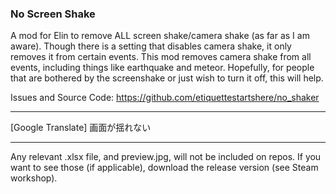 ### No Screen Shake
A mod for Elin to remove ALL screen shake/camera shake (as far as I am aware). Though there is a setting that disables camera shake, it only removes it from certain events. This mod removes camera shake from all events, including things like earthquake and meteor. Hopefully, for people that are bothered by the screenshake or just wish to turn it off, this will help.

Issues and Source Code:
https://github.com/etiquettestartshere/no_shaker
___
[Google Translate] 画面が揺れない

___

Any relevant .xlsx file, and preview.jpg, will not be included on repos. If you want to see those (if applicable), download the release version (see Steam workshop).
